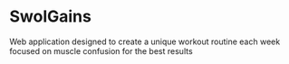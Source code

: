 # SwolGains
Web application designed to create a unique workout routine each week focused on muscle confusion for the best results
